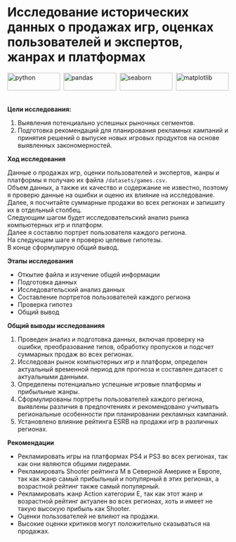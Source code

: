 # Исследование исторических данных о продажах игр, оценках пользователей и экспертов, жанрах и платформах

<div>
  <img src="https://www.python.org/static/community_logos/python-logo.png" title="python" alt="python" width="120" height="40"/>&nbsp
  <img src="https://pandas.pydata.org/static/img/pandas.svg" title="pandas" alt="pandas" width="120" height="40"/>&nbsp
  <img src="https://seaborn.pydata.org/_images/logo-wide-lightbg.svg" title="seaborn" alt="seaborn" width="120" height="40"/>&nbsp
  <img src="https://matplotlib.org/3.1.0/_images/sphx_glr_logos2_003.png" title="matplotlib" alt="matplotlib" width="120" height="40"/>&nbsp
</div>

**Цели исследования:**

1. Выявления потенциально успешных рыночных сегментов.
2. Подготовка рекомендаций для планирования рекламных кампаний и принятия решений о выпуске новых игровых продуктов на основе выявленных закономерностей.

**Ход исследования**

Данные о продажах игр, оценки пользователей и экспертов, жанры и платформы я получаю их файла `/datasets/games.csv`.<br>
Объем данных, а также их качество и содержание не известно, поэтому я проверю данные на ошибки и оценю их влияние на исследование. Далее, я посчитайте суммарные продажи во всех регионах и запишиту их в отдельный столбец.<br>
Следующим шагом будет исследовательский анализ рынка компьютерных игр и платформ.<br>
Далее я составлю портрет пользователя каждого региона.<br>
На следующем шаге я проверю целевые гипотезы.<br>
В конце сформулирую общий вывод.<br>

**Этапы исследования**

- Откытие файла и изучение общей информации
- Подготовка данных
- Исследовательский анализ данных
- Составление портретов пользователей каждого региона
- Проверка гипотез
- Общий вывод

**Общий выводы исследованияя**

1. Проведен анализ и подготовка данных, включая проверку на ошибки, преобразование типов, обработку пропусков и подсчет суммарных продаж во всех регионах.
2. Исследован рынок компьютерных игр и платформ, определен актуальный временной период для прогноза и составлен датасет с актуальными данными.
3. Определены потенциально успешные игровые платформы и прибыльные жанры.
4. Сформулированы портреты пользователей каждого региона, выявлены различия в предпочтениях и рекомендовано учитывать региональные особенности при планировании рекламных кампаний.
5. Установлено влияние рейтинга ESRB на продажи игр в различных регионах.

**Рекомендации**

- Рекламировать игры на платформах PS4 и PS3 во всех регионах, так как они являются общими лидерами.
- Рекламировать Shooter рейтинга M в Северной Америке и Европе, так как жанр самый прибыльный и популярный в этих регионах, а возрастной рейтинг также самый популярный.
- Рекламировать жанр Action категории E, так как этот жанр и возрастной рейтинг актуален во всех регионах, хоть и имеет не такую высокую прибыль как Shooter.
- Оценки пользователей не влияют на продажи.
- Высокие оценки критиков могут положительно сказываться на продажах.
